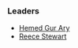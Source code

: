 ### Leaders

* [Hemed Gur Ary](mailto:hemed.gurary@owasp.org)
* [Reece Stewart](mailto:reece.stewart@owasp.org)
